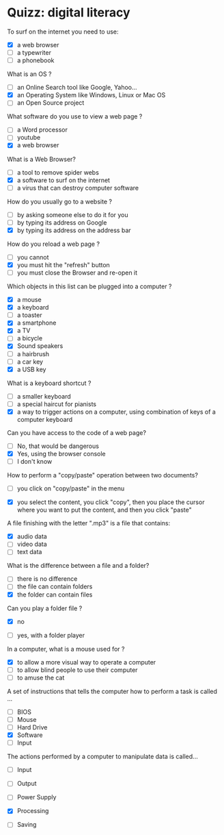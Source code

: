 # Quizz: digital literacy


To surf on the internet you need to use:

* [x] a web browser
* [ ] a typewriter
* [ ] a phonebook

What is an OS ?

* [ ] an Online Search tool like Google, Yahoo...
* [x] an Operating System like Windows, Linux or Mac OS
* [ ] an Open Source project

What software do you use to view a web page ?

* [ ] a Word processor
* [ ] youtube
* [x] a web browser

What is a Web Browser?

* [ ] a tool to remove spider webs
* [x] a software to surf on the internet
* [ ] a virus that can destroy computer software

How do you usually go to a website ?

* [ ] by asking someone else to do it for you
* [ ] by typing its address on Google
* [x] by typing its address on the address bar

How do you reload a web page ?

* [ ] you cannot
* [x] you must hit the "refresh" button
* [ ] you must close the Browser and re-open it

Which objects in this list can be plugged into a computer ?

* [x] a mouse
* [x] a keyboard
* [ ] a toaster
* [x] a smartphone
* [x] a TV
* [ ] a bicycle
* [x] Sound speakers
* [ ] a hairbrush
* [ ] a car key
* [x] a USB key

What is a keyboard shortcut ?

* [ ] a smaller keyboard
* [ ] a special haircut for pianists
* [x] a way to trigger actions on a computer, using combination of keys of a computer keyboard

Can you have access to the code of a web page?

* [ ] No, that would be dangerous
* [x] Yes, using the browser console
* [ ] I don't know

How to perform a "copy/paste" operation between two documents?

* [ ] you click on "copy/paste" in the menu
* [x] you select the content, you click "copy", then you place the cursor where you want to put the content, and then you click "paste"


A file finishing with the letter ".mp3" is a file that contains:

* [x] audio data
* [ ] video data
* [ ] text data

What is the difference between a file and a folder?

* [ ] there is no difference
* [ ] the file can contain folders
* [x] the folder can contain files

Can you play a folder file ?

* [x] no
* [ ] yes, with a folder player


In a computer, what is a mouse used for ?

* [x] to allow a more visual way to operate a computer
* [ ] to allow blind people to use their computer
* [ ] to amuse the cat

A set of instructions that tells the computer how to perform a task is called ...

* [ ] BIOS
* [ ] Mouse
* [ ] Hard Drive
* [x] Software
* [ ] Input

The actions performed by a computer to manipulate data is called... 

* [ ] Input
* [ ] Output
* [ ] Power Supply
* [x] Processing
* [ ] Saving


